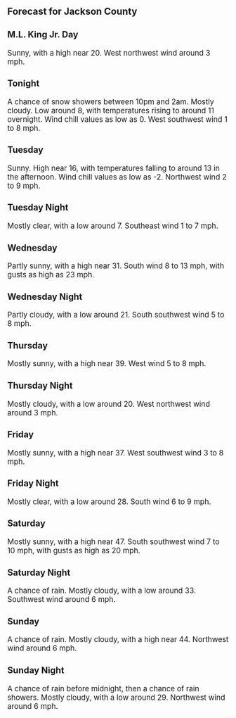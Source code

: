 <div>
   <h2>Forecast for Jackson County</h2>
   <p>
      <div style="font-size:120%">
         <h3>M.L. King Jr. Day</h3>Sunny, with a high near 20. West northwest wind around 3 mph.<br></div>
   </p>
   <p>
      <div style="font-size:120%">
         <h3>Tonight</h3>A chance of snow showers between 10pm and 2am. Mostly cloudy. Low around 8, with temperatures rising to around 11 overnight.
         Wind chill values as low as 0. West southwest wind 1 to 8 mph.<br></div>
   </p>
   <p>
      <div style="font-size:120%">
         <h3>Tuesday</h3>Sunny. High near 16, with temperatures falling to around 13 in the afternoon. Wind chill values as low as -2. Northwest wind
         2 to 9 mph.<br></div>
   </p>
   <p>
      <div style="font-size:120%">
         <h3>Tuesday Night</h3>Mostly clear, with a low around 7. Southeast wind 1 to 7 mph.<br></div>
   </p>
   <p>
      <div style="font-size:120%">
         <h3>Wednesday</h3>Partly sunny, with a high near 31. South wind 8 to 13 mph, with gusts as high as 23 mph.<br></div>
   </p>
   <p>
      <div style="font-size:120%">
         <h3>Wednesday Night</h3>Partly cloudy, with a low around 21. South southwest wind 5 to 8 mph.<br></div>
   </p>
   <p>
      <div style="font-size:120%">
         <h3>Thursday</h3>Mostly sunny, with a high near 39. West wind 5 to 8 mph.<br></div>
   </p>
   <p>
      <div style="font-size:120%">
         <h3>Thursday Night</h3>Mostly cloudy, with a low around 20. West northwest wind around 3 mph.<br></div>
   </p>
   <p>
      <div style="font-size:120%">
         <h3>Friday</h3>Mostly sunny, with a high near 37. West southwest wind 3 to 8 mph.<br></div>
   </p>
   <p>
      <div style="font-size:120%">
         <h3>Friday Night</h3>Mostly clear, with a low around 28. South wind 6 to 9 mph.<br></div>
   </p>
   <p>
      <div style="font-size:120%">
         <h3>Saturday</h3>Mostly sunny, with a high near 47. South southwest wind 7 to 10 mph, with gusts as high as 20 mph.<br></div>
   </p>
   <p>
      <div style="font-size:120%">
         <h3>Saturday Night</h3>A chance of rain. Mostly cloudy, with a low around 33. Southwest wind around 6 mph.<br></div>
   </p>
   <p>
      <div style="font-size:120%">
         <h3>Sunday</h3>A chance of rain. Mostly cloudy, with a high near 44. Northwest wind around 6 mph.<br></div>
   </p>
   <p>
      <div style="font-size:120%">
         <h3>Sunday Night</h3>A chance of rain before midnight, then a chance of rain showers. Mostly cloudy, with a low around 29. Northwest wind around
         6 mph.<br></div>
   </p>
</div>